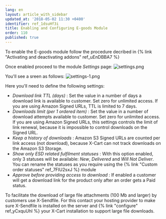 ```yaml
---
lang: en
layout: article_with_sidebar
updated_at: '2018-05-02 11:30 +0400'
identifier: ref_1dsuHf3i
title: Enabling and Configuring E-goods Module
order: 110
published: true
---
```


To enable the E-goods module follow the procedure decribed in {% link "Activating and deactivating addons" ref_uEnDBBA7 %}

Once enabled proceed to the module _Settings_ page:
![settings.png]({{site.baseurl}}/attachments/ref_1dsuHf3i/settings.png)

You'll see a sreen as follows:
![settings-1.png]({{site.baseurl}}/attachments/ref_1dsuHf3i/settings-1.png)

Here you'll need to define the following settings:

* _Download link TTL (days)_ : Set the value in a number of days a download link is available to customer. Set zero for unlimited access. If you are using Amazon Signed URLs, TTL is limited to 7 days.
* _Downloads limit (per 1 ordered item)_ : Set the value in a number of download attempts available to customer. Set zero for unlimited access. If you are using Amazon Signed URLs, this settings controls the limit of link renewal, because it is impossible to control downloads on the Signed URL.
* _Keep a history of downloads_ : Amazon S3 Signed URLs are counted per link access (not download), because X-Cart can not track downloads on the Amazon S3 Storage.
* _Show only ESD related fulfilment statuses_ : With this option enabled, only 3 statuses will be available: _New_, _Delivered_ and _Will Not Deliver_. You can rename the statuses as you require using the {% link "Custom order statuses" ref_7FIU2sxJ %} module
* _Approve before providing access to download_ : If enabled a customer will get a download link for the product only after an order gets a Paid status. 

To facilitate the download of large file attachments (100 Mb and larger) by customers use X-Sendfile. For this contact your hosting provider to make sure X-Sendfile is installed on the server and {% link "configure" ref_yCxquUhl %} your X-Cart installation to support large file downloads.
